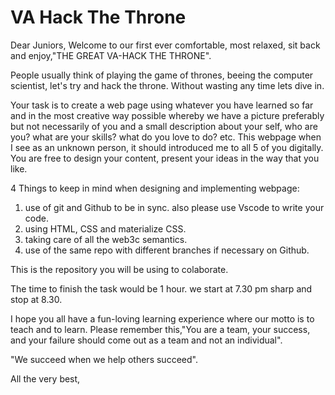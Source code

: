 # VA Hack The Throne

Dear Juniors,
Welcome to our first ever comfortable, most relaxed, sit back and enjoy,"THE GREAT VA-HACK THE THRONE".

People usually think of playing the game of thrones, beeing the computer scientist, let's try and hack the throne. Without wasting any time lets dive in.

Your task is to create a web page using whatever you have learned so far and in the most creative way possible whereby we have a picture preferably but not necessarily of you and a small description about your self, who are you? what are your skills? what do you love to do? etc. This webpage when I see as an unknown person, it should introduced me to all 5 of you digitally. You are free to design your content, present your ideas in the way that you like.

4 Things to keep in mind when designing and implementing webpage:
1. use of git and Github to be in sync. also please use Vscode to write your code.
2. using HTML, CSS and materialize CSS.
3. taking care of all the web3c semantics.
4. use of the same repo with different branches if necessary on Github.

 This is the repository you will be using to colaborate.

The time to finish the task would be 1 hour.
we start at 7.30 pm sharp and stop at 8.30.


I hope you all have a fun-loving learning experience where our motto is to teach and to learn. Please remember this,"You are a team, your success, and your failure should come out as a team and not an individual".

"We succeed when we help others succeed".

All the very best,
